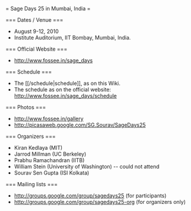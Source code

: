 = Sage Days 25 in Mumbai, India =

=== Dates / Venue ===

   * August 9-12, 2010
   * Institute Auditorium, IIT Bombay, Mumbai, India.

=== Official Website ===

   * http://www.fossee.in/sage_days

=== Schedule ===

   * The [[/schedule|schedule]], as on this Wiki.
   * The schedule as on the official website: http://www.fossee.in/sage_days/schedule

=== Photos ===

   * http://www.fossee.in/gallery
   * http://picasaweb.google.com/SG.Sourav/SageDays25

=== Organizers ===

   * Kiran Kedlaya (MIT)
   * Jarrod Millman (UC Berkeley)
   * Prabhu Ramachandran (IITB)
   * William Stein (University of Washington) -- could not attend
   * Sourav Sen Gupta (ISI Kolkata)
   
=== Mailing lists ===

   * http://groups.google.com/group/sagedays25 (for participants)
   * http://groups.google.com/group/sagedays25-org (for organizers only)

